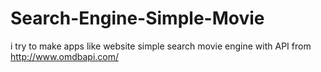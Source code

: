 # Search-Engine-Simple-Movie
i try to make apps like website simple search movie engine with API from <http://www.omdbapi.com/>
